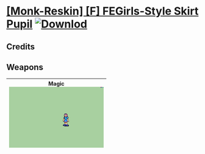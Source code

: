 # [\[Monk-Reskin\] \[F\] FEGirls-Style Skirt Pupil](./) [![Downlod](https://img.shields.io/badge/Download--red?style=social&logo=github)](https://minhaskamal.github.io/DownGit/#/home?url=https://github.com/Klokinator/FE-Repo/tree/main/Battle%20Animations%2FMagi%20-%20Holy-Type%2F%5BMonk-Reskin%5D%20%5BF%5D%20FEGirls-Style%20Skirt%20Pupil)
## Credits



## Weapons

| <b>Magic</b><br/><img alt="Magic animation" src="./6.%20Magic/Magic.gif"/> |
| :---: |
